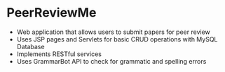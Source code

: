 # PeerReviewMe

-	Web application that allows users to submit papers for peer review
-	Uses JSP pages and Servlets for basic CRUD operations with MySQL Database
-	Implements RESTful services 
-	Uses GrammarBot API to check for grammatic and spelling errors 
